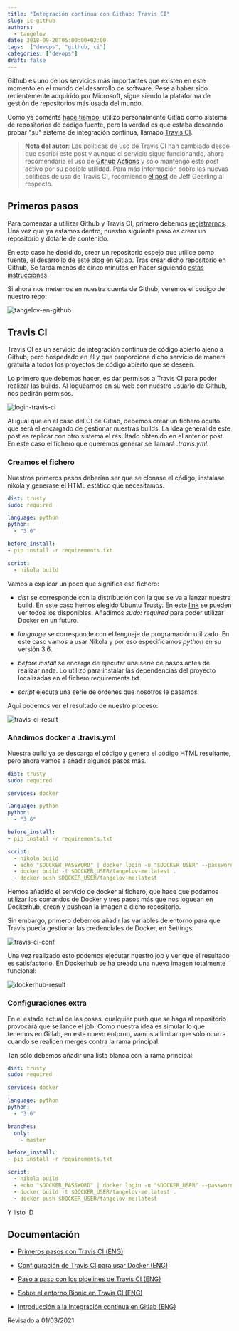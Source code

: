 ```yaml
---
title: "Integración continua con Github: Travis CI"
slug: ic-github
authors:
  - tangelov
date: 2018-09-20T05:00:00+02:00
tags:  ["devops", "github, ci"]
categories: ["devops"]
draft: false
---
```


Github es uno de los servicios más importantes que existen en este momento en el mundo del desarrollo de software. Pese a haber sido recientemente adquirido por Microsoft, sigue siendo la plataforma de gestión de repositorios más usada del mundo.

Como ya comenté [hace tiempo](http://tangelov.me/posts/ic-gitlab.html), utilizo personalmente Gitlab como sistema de repositorios de código fuente, pero la verdad es que estaba deseando probar "su" sistema de integración continua, llamado [Travis CI](https://travis-ci.org/).

> __Nota del autor__: Las políticas de uso de Travis CI han cambiado desde que escribí este post y aunque el servicio sigue funcionando, ahora recomendaría el uso de [Github Actions](https://github.com/features/actions) y sólo mantengo este post activo por su posible utilidad.  Para más información sobre las nuevas políticas de uso de Travis CI, recomiendo [el post](https://www.jeffgeerling.com/blog/2020/travis-cis-new-pricing-plan-threw-wrench-my-open-source-works) de Jeff Geerling al respecto.

<!--more-->

## Primeros pasos
Para comenzar a utilizar Github y Travis CI, primero debemos [registrarnos](https://github.com/join?return_to=%2Fjoin%3Fsource%3Dheader-home&source=login). Una vez que ya estamos dentro, nuestro siguiente paso es crear un repositorio y dotarle de contenido.

En este caso he decidido, crear un repositorio espejo que utilice como fuente, el desarrollo de este blog en Gitlab. Tras crear dicho repositorio en Github, Se tarda menos de cinco minutos en hacer siguiendo [estas instrucciones](https://docs.gitlab.com/ee/workflow/repository_mirroring.html#setting-up-a-push-mirror-from-gitlab-to-github)

Si ahora nos metemos en nuestra cuenta de Github, veremos el código de nuestro repo:

![tangelov-en-github](https://storage.googleapis.com/tangelov-data/images/0015-00.png)

## Travis CI
Travis CI es un servicio de integración continua de código abierto ajeno a Github, pero hospedado en él y que proporciona dicho servicio de manera gratuita a todos los proyectos de código abierto que se deseen.

Lo primero que debemos hacer, es dar permisos a Travis CI para poder realizar las builds. Al loguearnos en su web con nuestro usuario de Github, nos pedirán permisos.

![login-travis-ci](https://storage.googleapis.com/tangelov-data/images/0015-01.png)

Al igual que en el caso del CI de Gitlab, debemos crear un fichero oculto que será el encargado de gestionar nuestras builds. La idea general de este post es replicar con otro sistema el resultado obtenido en el anterior post. En este caso el fichero que queremos generar se llamará _.travis.yml_.

### Creamos el fichero
Nuestros primeros pasos deberían ser que se clonase el código, instalase nikola y generase el HTML estático que necesitamos.

```yaml
dist: trusty
sudo: required

language: python
python:
  - "3.6"

before_install:
- pip install -r requirements.txt

script:
  - nikola build
```

Vamos a explicar un poco que significa ese fichero:

* _dist_ se corresponde con la distribución con la que se va a lanzar nuestra build. En este caso hemos elegido Ubuntu Trusty. En este [link](https://docs.travis-ci.com/user/reference/overview/) se pueden ver todos los disponibles. Añadimos _sudo: required_ para poder utilizar Docker en un futuro.

* _language_ se corresponde con el lenguaje de programación utilizado. En este caso vamos a usar Nikola y por eso especificamos _python_ en su versión 3.6.

* _before install_ se encarga de ejecutar una serie de pasos antes de realizar nada. Lo utilizo para instalar las dependencias del proyecto localizadas en el fichero requirements.txt.

* _script_ ejecuta una serie de órdenes que nosotros le pasamos.


Aquí podemos ver el resultado de nuestro proceso:

![travis-ci-result](https://storage.googleapis.com/tangelov-data/images/0015-02.png)

### Añadimos docker a .travis.yml
Nuestra build ya se descarga el código y genera el código HTML resultante, pero ahora vamos a añadir algunos pasos más.

```yaml
dist: trusty
sudo: required

services: docker

language: python
python:
  - "3.6"

before_install:
- pip install -r requirements.txt

script:
  - nikola build
  - echo "$DOCKER_PASSWORD" | docker login -u "$DOCKER_USER" --password-stdin
  - docker build -t $DOCKER_USER/tangelov-me:latest .
  - docker push $DOCKER_USER/tangelov-me:latest
```

Hemos añadido el servicio de docker al fichero, que hace que podamos utilizar los comandos de Docker y tres pasos más que nos loguean en Dockerhub, crean y pushean la imagen a dicho repositorio.

Sin embargo, primero debemos añadir las variables de entorno para que Travis pueda gestionar las credenciales de Docker, en Settings:

![travis-ci-conf](https://storage.googleapis.com/tangelov-data/images/0015-03.png)

Una vez realizado esto podemos ejecutar nuestro job y ver que el resultado es satisfactorio. En Dockerhub se ha creado una nueva imagen totalmente funcional:

![dockerhub-result](https://storage.googleapis.com/tangelov-data/images/0015-04.png)

### Configuraciones extra
En el estado actual de las cosas, cualquier push que se haga al repositorio provocará que se lance el job. Como nuestra idea es simular lo que tenemos en Gitlab, en este nuevo entorno, vamos a limitar que sólo ocurra cuando se realicen merges contra la rama principal.

Tan sólo debemos añadir una lista blanca con la rama principal:

```yaml
dist: trusty
sudo: required

services: docker

language: python
python:
  - "3.6"

branches:
  only:
    - master

before_install:
- pip install -r requirements.txt

script:
  - nikola build
  - echo "$DOCKER_PASSWORD" | docker login -u "$DOCKER_USER" --password-stdin
  - docker build -t $DOCKER_USER/tangelov-me:latest .
  - docker push $DOCKER_USER/tangelov-me:latest
```

Y listo :D


## Documentación

* [Primeros pasos con Travis CI (ENG)](https://docs.travis-ci.com/user/getting-started/)

* [Configuración de Travis CI para usar Docker (ENG)](https://docs.travis-ci.com/user/docker/)

* [Paso a paso con los pipelines de Travis CI (ENG)](https://docs.travis-ci.com/user/customizing-the-build/)

* [Sobre el entorno Bionic en Travis CI (ENG)](https://docs.travis-ci.com/user/reference/bionic/)

* [Introducción a la Integración continua en Gitlab (ENG)](https://about.gitlab.com/product/continuous-integration/)

Revisado a 01/03/2021

